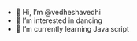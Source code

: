 - 👋 Hi, I’m @vedheshavedhi
- 👀 I’m interested in dancing
- 🌱 I’m currently learning Java script
<!---
vedheshavedhi/vedheshavedhi is a ✨ special ✨ repository because its `README.md` (this file) appears on your GitHub profile.
You can click the Preview link to take a look at your changes.
--->
